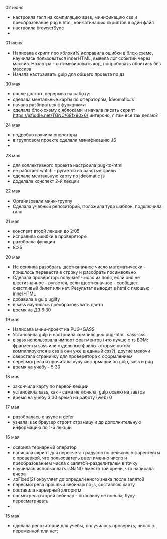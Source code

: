 02 июня
* настроила галп на компиляцию sass, минификацию css и преобразование pug в html, конкатинацию скриптов в один файл
* настроила browserSync
* 

01 июня
* Написала скрипт про яблоки% исправила ошибки в блок-схеме, научилась пользоваться innerHTML, вывела лог событий через массив. Назавтра - оптимизировать код, попробовать обойтись без массива
* Начала настраивать gulp для общего проекта по дз


30 мая
* после долгого перерыва на работу:
* сделала ментальные карты по операторам, IdeomaticJs
* начала разбираться с функциями
* сделала блок-схему с яблоками и начала писать скрипт https://jsfiddle.net/TGNC/68fx90x6/ интерсно, я там все так делаю?


24 мая
* подробно изучила операторы
* в групповом проекте сделали минификацию JS
*

23 мая
* для коллективного проекта настроила pug-to-html
* не работает watch - ругается на занятые файлы
* сделала ментальную карту по jdeomatic js
* доделала конспект 2-й лекции

22 мая
* Организовали мини-группу 
* Сделала учебный репозиторий, положила туда шаблон, подключила галп

21 мая
* конспект вторй лекции до 2:05
* исправила ошибки в проверяторе
* разобрала функции
* 8:35

20 мая
* Не осилила разобрать шестизначное число математически - пришлось перевести в строку и разобрать посимвольно
* Сделала проверятор: получает число из поля, если оно не шестизначное - ругается, если щестизначное - сообщает, счастливый билет или нет. Результат выводит в html с пмощью innerHTML
* добавила в gulp uglify
* в sass научилась преобразовывать цвета
* время на ДЗ 6:30

19 мая
* Написала мини-проект на PUG+SASS
* Установила gulp и настроила компиляцию pug-html, sass-css
* в sass использовала импорт фрагментов (что лучше с тз БЭМ: фрагменты sass или отдельные файлы которые потом компилируются в css а они уже в единый css?), другие мелочи
* сверстала страничку для проверятора с оформлением
* пересмотрела и прочитала кучу информации по gulp, sass и pug
* время на учебу - 5:30


18 мая
* закончила карту по первой лекции
* установила sass, как - сама не поняла, gulp освлю на завтра
* время на учебу 3:30 время на работу (web) 0

17 мая 
* разобралась с async и defer
* узнала, как браузер строит страницу и др дополнительную информацию по 1-й лекции

16 мая 
* освоила тернарный оператор
* написала скрипт для пересчета градусов по цельсию в фаренгейты с проверкой, что пользователь ввел именно число и преобразованием числа с запятой-разделителем в точку
* научилась использовать isNaN() вместо той хрени, что написала вчера
* .toFixed(2) округляет до определенного знака после запятой
* пересмотрела прошлый вебинар по js, составляю карту
* составила карьерный алгоритм
* посмотрела второй вебинар - половину не поняла, буду пересматривать
* 

15 мая
* сделала репозиторий для учебы, получилось проверить, число в переменной или нет;

